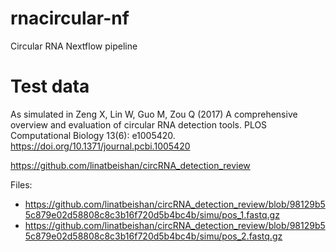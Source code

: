# rnacircular-nf
Circular RNA Nextflow pipeline

# Test data
As simulated in 
Zeng X, Lin W, Guo M, Zou Q (2017) A comprehensive overview and evaluation of circular RNA detection tools. PLOS Computational Biology 13(6): e1005420. https://doi.org/10.1371/journal.pcbi.1005420

https://github.com/linatbeishan/circRNA_detection_review

Files:
  - https://github.com/linatbeishan/circRNA_detection_review/blob/98129b55c879e02d58808c8c3b16f720d5b4bc4b/simu/pos_1.fastq.gz
  - https://github.com/linatbeishan/circRNA_detection_review/blob/98129b55c879e02d58808c8c3b16f720d5b4bc4b/simu/pos_2.fastq.gz
